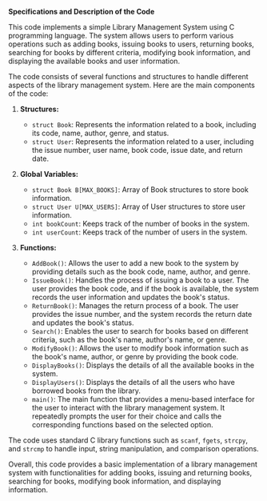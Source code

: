 **Specifications and Description of the Code**

This code implements a simple Library Management System using C programming language. The system allows users to perform various operations such as adding books, issuing books to users, returning books, searching for books by different criteria, modifying book information, and displaying the available books and user information.

The code consists of several functions and structures to handle different aspects of the library management system. Here are the main components of the code:

1. **Structures:**
   - `struct Book`: Represents the information related to a book, including its code, name, author, genre, and status.
   - `struct User`: Represents the information related to a user, including the issue number, user name, book code, issue date, and return date.

2. **Global Variables:**
   - `struct Book B[MAX_BOOKS]`: Array of Book structures to store book information.
   - `struct User U[MAX_USERS]`: Array of User structures to store user information.
   - `int bookCount`: Keeps track of the number of books in the system.
   - `int userCount`: Keeps track of the number of users in the system.

3. **Functions:**
   - `AddBook()`: Allows the user to add a new book to the system by providing details such as the book code, name, author, and genre.
   - `IssueBook()`: Handles the process of issuing a book to a user. The user provides the book code, and if the book is available, the system records the user information and updates the book's status.
   - `ReturnBook()`: Manages the return process of a book. The user provides the issue number, and the system records the return date and updates the book's status.
   - `Search()`: Enables the user to search for books based on different criteria, such as the book's name, author's name, or genre.
   - `ModifyBook()`: Allows the user to modify book information such as the book's name, author, or genre by providing the book code.
   - `DisplayBooks()`: Displays the details of all the available books in the system.
   - `DisplayUsers()`: Displays the details of all the users who have borrowed books from the library.
   - `main()`: The main function that provides a menu-based interface for the user to interact with the library management system. It repeatedly prompts the user for their choice and calls the corresponding functions based on the selected option.

The code uses standard C library functions such as `scanf`, `fgets`, `strcpy`, and `strcmp` to handle input, string manipulation, and comparison operations.

Overall, this code provides a basic implementation of a library management system with functionalities for adding books, issuing and returning books, searching for books, modifying book information, and displaying information.
